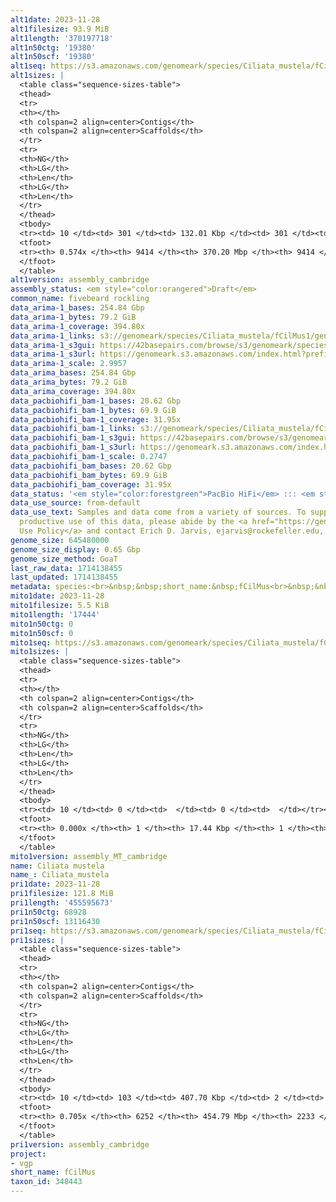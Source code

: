 ```yaml
---
alt1date: 2023-11-28
alt1filesize: 93.9 MiB
alt1length: '370197718'
alt1n50ctg: '19380'
alt1n50scf: '19380'
alt1seq: https://s3.amazonaws.com/genomeark/species/Ciliata_mustela/fCilMus1/assembly_cambridge/fCilMus1.alt.asm.20231128.fasta.gz
alt1sizes: |
  <table class="sequence-sizes-table">
  <thead>
  <tr>
  <th></th>
  <th colspan=2 align=center>Contigs</th>
  <th colspan=2 align=center>Scaffolds</th>
  </tr>
  <tr>
  <th>NG</th>
  <th>LG</th>
  <th>Len</th>
  <th>LG</th>
  <th>Len</th>
  </tr>
  </thead>
  <tbody>
  <tr><td> 10 </td><td> 301 </td><td> 132.01 Kbp </td><td> 301 </td><td> 132.01 Kbp </td></tr><tr><td> 20 </td><td> 965 </td><td> 77.27 Kbp </td><td> 965 </td><td> 77.27 Kbp </td></tr><tr><td> 30 </td><td> 2008 </td><td> 50.25 Kbp </td><td> 2008 </td><td> 50.25 Kbp </td></tr><tr><td> 40 </td><td> 3617 </td><td> 32.31 Kbp </td><td> 3617 </td><td> 32.31 Kbp </td></tr><tr style="background-color:#cccccc;"><td> 50 </td><td> 6203 </td><td> 19.38 Kbp </td><td> 6203 </td><td> 19.38 Kbp </td></tr><tr><td> 60 </td><td> 0 </td><td>  </td><td> 0 </td><td>  </td></tr><tr><td> 70 </td><td> 0 </td><td>  </td><td> 0 </td><td>  </td></tr><tr><td> 80 </td><td> 0 </td><td>  </td><td> 0 </td><td>  </td></tr><tr><td> 90 </td><td> 0 </td><td>  </td><td> 0 </td><td>  </td></tr><tr><td> 100 </td><td> 0 </td><td>  </td><td> 0 </td><td>  </td></tr></tbody>
  <tfoot>
  <tr><th> 0.574x </th><th> 9414 </th><th> 370.20 Mbp </th><th> 9414 </th><th> 370.20 Mbp </th></tr>
  </tfoot>
  </table>
alt1version: assembly_cambridge
assembly_status: <em style="color:orangered">Draft</em>
common_name: fivebeard rockling
data_arima-1_bases: 254.84 Gbp
data_arima-1_bytes: 79.2 GiB
data_arima-1_coverage: 394.80x
data_arima-1_links: s3://genomeark/species/Ciliata_mustela/fCilMus1/genomic_data/arima/<br>
data_arima-1_s3gui: https://42basepairs.com/browse/s3/genomeark/species/Ciliata_mustela/fCilMus1/genomic_data/arima/
data_arima-1_s3url: https://genomeark.s3.amazonaws.com/index.html?prefix=species/Ciliata_mustela/fCilMus1/genomic_data/arima/
data_arima-1_scale: 2.9957
data_arima_bases: 254.84 Gbp
data_arima_bytes: 79.2 GiB
data_arima_coverage: 394.80x
data_pacbiohifi_bam-1_bases: 20.62 Gbp
data_pacbiohifi_bam-1_bytes: 69.9 GiB
data_pacbiohifi_bam-1_coverage: 31.95x
data_pacbiohifi_bam-1_links: s3://genomeark/species/Ciliata_mustela/fCilMus1/genomic_data/pacbio_hifi/<br>
data_pacbiohifi_bam-1_s3gui: https://42basepairs.com/browse/s3/genomeark/species/Ciliata_mustela/fCilMus1/genomic_data/pacbio_hifi/
data_pacbiohifi_bam-1_s3url: https://genomeark.s3.amazonaws.com/index.html?prefix=species/Ciliata_mustela/fCilMus1/genomic_data/pacbio_hifi/
data_pacbiohifi_bam-1_scale: 0.2747
data_pacbiohifi_bam_bases: 20.62 Gbp
data_pacbiohifi_bam_bytes: 69.9 GiB
data_pacbiohifi_bam_coverage: 31.95x
data_status: '<em style="color:forestgreen">PacBio HiFi</em> ::: <em style="color:forestgreen">Arima</em>'
data_use_source: from-default
data_use_text: Samples and data come from a variety of sources. To support fair and
  productive use of this data, please abide by the <a href="https://genome10k.soe.ucsc.edu/data-use-policies/">Data
  Use Policy</a> and contact Erich D. Jarvis, ejarvis@rockefeller.edu, with any questions.
genome_size: 645480000
genome_size_display: 0.65 Gbp
genome_size_method: GoaT
last_raw_data: 1714138455
last_updated: 1714138455
metadata: species:<br>&nbsp;&nbsp;short_name:&nbsp;fCilMus<br>&nbsp;&nbsp;name:&nbsp;Ciliata&nbsp;mustela<br>&nbsp;&nbsp;taxon_id:&nbsp;348443<br>&nbsp;&nbsp;common_name:&nbsp;fivebeard&nbsp;rockling<br>&nbsp;&nbsp;order:<br>&nbsp;&nbsp;&nbsp;&nbsp;name:&nbsp;Gadiformes<br>&nbsp;&nbsp;family:<br>&nbsp;&nbsp;&nbsp;&nbsp;name:&nbsp;Lotidae<br>&nbsp;&nbsp;individuals:<br>&nbsp;&nbsp;&nbsp;&nbsp;-&nbsp;short_name:&nbsp;fCilMus1<br>&nbsp;&nbsp;&nbsp;&nbsp;&nbsp;&nbsp;biosample_id:&nbsp;SAMEA12231779<br>&nbsp;&nbsp;&nbsp;&nbsp;&nbsp;&nbsp;sex:<br>&nbsp;&nbsp;genome_size:&nbsp;645480000<br>&nbsp;&nbsp;genome_size_method:&nbsp;GoaT<br>&nbsp;&nbsp;project:&nbsp;[&nbsp;vgp&nbsp;]<br>
mito1date: 2023-11-28
mito1filesize: 5.5 KiB
mito1length: '17444'
mito1n50ctg: 0
mito1n50scf: 0
mito1seq: https://s3.amazonaws.com/genomeark/species/Ciliata_mustela/fCilMus1/assembly_MT_cambridge/fCilMus1.MT.20231128.fasta.gz
mito1sizes: |
  <table class="sequence-sizes-table">
  <thead>
  <tr>
  <th></th>
  <th colspan=2 align=center>Contigs</th>
  <th colspan=2 align=center>Scaffolds</th>
  </tr>
  <tr>
  <th>NG</th>
  <th>LG</th>
  <th>Len</th>
  <th>LG</th>
  <th>Len</th>
  </tr>
  </thead>
  <tbody>
  <tr><td> 10 </td><td> 0 </td><td>  </td><td> 0 </td><td>  </td></tr><tr><td> 20 </td><td> 0 </td><td>  </td><td> 0 </td><td>  </td></tr><tr><td> 30 </td><td> 0 </td><td>  </td><td> 0 </td><td>  </td></tr><tr><td> 40 </td><td> 0 </td><td>  </td><td> 0 </td><td>  </td></tr><tr style="background-color:#cccccc;"><td> 50 </td><td> 0 </td><td style="background-color:#ff8888;">  </td><td> 0 </td><td style="background-color:#ff8888;">  </td></tr><tr><td> 60 </td><td> 0 </td><td>  </td><td> 0 </td><td>  </td></tr><tr><td> 70 </td><td> 0 </td><td>  </td><td> 0 </td><td>  </td></tr><tr><td> 80 </td><td> 0 </td><td>  </td><td> 0 </td><td>  </td></tr><tr><td> 90 </td><td> 0 </td><td>  </td><td> 0 </td><td>  </td></tr><tr><td> 100 </td><td> 0 </td><td>  </td><td> 0 </td><td>  </td></tr></tbody>
  <tfoot>
  <tr><th> 0.000x </th><th> 1 </th><th> 17.44 Kbp </th><th> 1 </th><th> 17.44 Kbp </th></tr>
  </tfoot>
  </table>
mito1version: assembly_MT_cambridge
name: Ciliata mustela
name_: Ciliata_mustela
pri1date: 2023-11-28
pri1filesize: 121.8 MiB
pri1length: '455595673'
pri1n50ctg: 68928
pri1n50scf: 13116430
pri1seq: https://s3.amazonaws.com/genomeark/species/Ciliata_mustela/fCilMus1/assembly_cambridge/fCilMus1.pri.asm.20231128.fasta.gz
pri1sizes: |
  <table class="sequence-sizes-table">
  <thead>
  <tr>
  <th></th>
  <th colspan=2 align=center>Contigs</th>
  <th colspan=2 align=center>Scaffolds</th>
  </tr>
  <tr>
  <th>NG</th>
  <th>LG</th>
  <th>Len</th>
  <th>LG</th>
  <th>Len</th>
  </tr>
  </thead>
  <tbody>
  <tr><td> 10 </td><td> 103 </td><td> 407.70 Kbp </td><td> 2 </td><td> 34.88 Mbp </td></tr><tr><td> 20 </td><td> 315 </td><td> 240.46 Kbp </td><td> 4 </td><td> 31.89 Mbp </td></tr><tr><td> 30 </td><td> 656 </td><td> 153.66 Kbp </td><td> 6 </td><td> 29.68 Mbp </td></tr><tr><td> 40 </td><td> 1169 </td><td> 104.54 Kbp </td><td> 9 </td><td> 21.03 Mbp </td></tr><tr style="background-color:#cccccc;"><td> 50 </td><td> 1933 </td><td style="background-color:#ff8888;"> 68.93 Kbp </td><td> 12 </td><td style="background-color:#88ff88;"> 13.12 Mbp </td></tr><tr><td> 60 </td><td> 3179 </td><td> 38.54 Kbp </td><td> 66 </td><td> 284.35 Kbp </td></tr><tr><td> 70 </td><td> 5832 </td><td> 13.46 Kbp </td><td> 1755 </td><td> 13.96 Kbp </td></tr><tr><td> 80 </td><td> 0 </td><td>  </td><td> 0 </td><td>  </td></tr><tr><td> 90 </td><td> 0 </td><td>  </td><td> 0 </td><td>  </td></tr><tr><td> 100 </td><td> 0 </td><td>  </td><td> 0 </td><td>  </td></tr></tbody>
  <tfoot>
  <tr><th> 0.705x </th><th> 6252 </th><th> 454.79 Mbp </th><th> 2233 </th><th> 455.60 Mbp </th></tr>
  </tfoot>
  </table>
pri1version: assembly_cambridge
project:
- vgp
short_name: fCilMus
taxon_id: 348443
---
```

